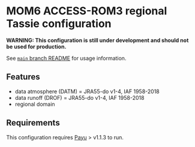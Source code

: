 # MOM6 ACCESS-ROM3 regional Tassie configuration

**WARNING: This configuration is still under development and should not be used for production.**

See [`main` branch
README](https://github.com/COSIMA/MOM6-CICE6/blob/main/README.md) for usage
information.

## Features

- data atmosphere (DATM) = JRA55-do v1-4, IAF 1958-2018
- data runoff (DROF) = JRA55-do v1-4, IAF 1958-2018
- regional domain

## Requirements

This configuration requires [Payu](https://github.com/payu-org/payu) > v1.1.3 to run.
